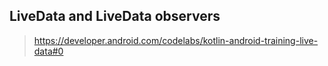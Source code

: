


## LiveData and LiveData observers

> https://developer.android.com/codelabs/kotlin-android-training-live-data#0
<!--stackedit_data:
eyJoaXN0b3J5IjpbNjM2MjM0OTY3XX0=
-->